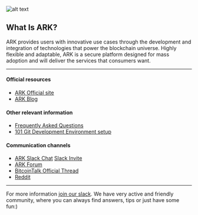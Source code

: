 ![alt text](https://github.com/kristjank/wiki/blob/master/images/ArkWiki.png)

## What Is ARK?

ARK provides users with innovative use cases through the development and integration of technologies that power the blockchain universe. Highly flexible and adaptable, ARK is a secure platform designed for mass adoption and will deliver the services that consumers want.

---

#### Official resources

* [ARK Official site](https://ark.io/)
* [ARK Blog](https://blog.ark.io/)

#### Other relevant information
* [Frequently Asked Questions](faq.md)
* [101 Git Development Environment setup](GitEnvSetup.md)

#### Communication channels

* [ARK Slack Chat](http://ark.chat/) [Slack Invite](https://ark.io/slack/)
* [ARK Forum](https://forum.ark.io/)
* [BitcoinTalk Official Thread](https://bitcointalk.org/index.php?topic=1649695.0)
* [Reddit](https://www.reddit.com/r/ArkEcosystem/)

---
For more information [join our slack](https://ark.io/slack/). We have very active and friendly community, where you can always find  answers, tips or just have some fun:)

